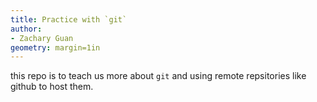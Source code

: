 ```yaml
---
title: Practice with `git`
author:
- Zachary Guan
geometry: margin=1in
---
```

this repo is to teach us more about `git` and using remote repsitories like github to host them. 
